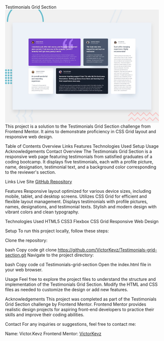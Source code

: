 Testimonials Grid Section
![alt text](design/desktop-preview.jpg)
This project is a solution to the Testimonials Grid Section challenge from Frontend Mentor. It aims to demonstrate proficiency in CSS Grid layout and responsive web design.

Table of Contents
Overview
Links
Features
Technologies Used
Setup
Usage
Acknowledgements
Contact
Overview
The Testimonials Grid Section is a responsive web page featuring testimonials from satisfied graduates of a coding bootcamp. It displays five testimonials, each with a profile picture, name, designation, testimonial text, and a background color corresponding to the reviewer's section.


Links
Live Site
[GitHub Repository](https://github.com/VictorKevz/Testimonials-grid-section)

Features
Responsive layout optimized for various device sizes, including mobile, tablet, and desktop screens.
Utilizes CSS Grid for efficient and flexible layout management.
Displays testimonials with profile pictures, names, designations, and testimonial texts.
Stylish and modern design with vibrant colors and clean typography.

Technologies Used
HTML5
CSS3
Flexbox
CSS Grid
Responsive Web Design

Setup
To run this project locally, follow these steps:

Clone the repository:

bash
Copy code
git clone https://github.com/VictorKevz/Testimonials-grid-section.git
Navigate to the project directory:

bash
Copy code
cd Testimonials-grid-section
Open the index.html file in your web browser.

Usage
Feel free to explore the project files to understand the structure and implementation of the Testimonials Grid Section. Modify the HTML and CSS files as needed to customize the design or add new features.

Acknowledgements
This project was completed as part of the Testimonials Grid Section challenge by Frontend Mentor. Frontend Mentor provides realistic design projects for aspiring front-end developers to practice their skills and improve their coding abilities.

Contact
For any inquiries or suggestions, feel free to contact me:

Name: Victor.Kevz
Frontend Mentor: [VictorKevz](https://www.frontendmentor.io/profile/VictorKevz)